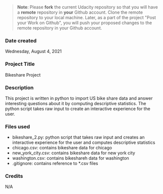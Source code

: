 >**Note**: Please **fork** the current Udacity repository so that you will have a **remote** repository in **your** Github account. Clone the remote repository to your local machine. Later, as a part of the project "Post your Work on Github", you will push your proposed changes to the remote repository in your Github account.

### Date created
Wednesday, August 4, 2021

### Project Title
Bikeshare Project

### Description
This project is written in python to import US bike share data and answer
interesting questions about it by computing descriptive statistics. The python
script takes raw input to create an interactive experience for the user.

### Files used
- bikeshare_2.py: python script that takes raw input and creates an interactive
experience for the user and computes descriptive statistics
- chicago.csv: contains bikeshare data for chicago
- new_york_city.csv: contains bikeshare data for new york city
- washington.csv: contains bikeshareh data for washington
- .gitignore: contains reference to *.csv files

### Credits
N/A
